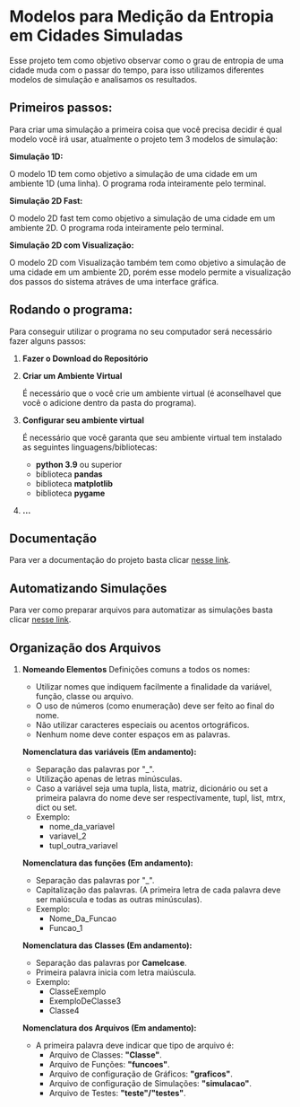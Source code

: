 # Modelos para Medição da Entropia em Cidades Simuladas
Esse projeto tem como objetivo observar como o grau de entropia de uma cidade muda com o passar do tempo, para isso utilizamos diferentes modelos de simulação e analisamos os resultados.

## **Primeiros passos:**

Para criar uma simulação a primeira coisa que você precisa decidir é qual modelo você irá usar, atualmente o projeto tem 3 modelos de simulação:

**Simulação 1D:**

O modelo 1D tem como objetivo a simulação de uma cidade em um ambiente 1D (uma linha). O programa roda inteiramente pelo terminal.

**Simulação 2D Fast:**

O modelo 2D fast tem como objetivo a simulação de uma cidade em um ambiente 2D. O programa roda inteiramente pelo terminal.

**Simulação 2D com Visualização:**

O modelo 2D com Visualização também tem como objetivo a simulação de uma cidade em um ambiente 2D, porém esse modelo permite a visualização dos passos do sistema atráves de uma interface gráfica.

## **Rodando o programa:**
Para conseguir utilizar o programa no seu computador será necessário fazer alguns passos:

1. **Fazer o Download do Repositório**

2. **Criar um Ambiente Virtual**

    É necessário que o você crie um ambiente virtual (é aconselhavel que você o adicione dentro da pasta do programa).

3. **Configurar seu ambiente virtual**

    É necessário que você garanta que seu ambiente virtual tem instalado as seguintes linguagens/bibliotecas:
    - **python 3.9** ou superior
    - biblioteca **pandas**
    - biblioteca **matplotlib**
    - biblioteca **pygame**

4. **...**

## **Documentação**
Para ver a documentação do projeto basta clicar [nesse link](Documentation.md).

## **Automatizando Simulações**
Para ver como preparar arquivos para automatizar as simulações basta clicar [nesse link](DescricaoArquivoInput.md).
## **Organização dos Arquivos**

1. **Nomeando Elementos**
    Definições comuns a todos os nomes:
    * Utilizar nomes que indiquem facilmente a finalidade da variável, função, classe ou arquivo.
    * O uso de números (como enumeração) deve ser feito ao final do nome.
    * Não utilizar caracteres especiais ou acentos ortográficos.
    * Nenhum nome deve conter espaços em as palavras.

    **Nomenclatura das variáveis (Em andamento):**
    - Separação das palavras por "_".
    - Utilização apenas de letras minúsculas.
    - Caso a variável seja uma tupla, lista, matriz, dicionário ou set a primeira palavra do nome deve ser respectivamente, tupl, list, mtrx, dict ou set.
    - Exemplo:
        - nome_da_variavel
        - variavel_2
        - tupl_outra_variavel

    **Nomenclatura das funções (Em andamento):**
    - Separação das palavras por "_".
    - Capitalização das palavras. (A primeira letra de cada palavra deve ser maiúscula e todas as outras minúsculas).
    - Exemplo:
        - Nome_Da_Funcao
        - Funcao_1

    **Nomenclatura das Classes (Em andamento):**
    - Separação das palavras por **Camelcase**.
    - Primeira palavra inicia com letra maiúscula.
    - Exemplo:
        - ClasseExemplo
        - ExemploDeClasse3
        - Classe4

    **Nomenclatura dos Arquivos (Em andamento):**
    - A primeira palavra deve indicar que tipo de arquivo é:
        - Arquivo de Classes: **"Classe"**.
        - Arquivo de Funções: **"funcoes"**.
        - Arquivo de configuração de Gráficos: **"graficos"**.
        - Arquivo de configuração de Simulações: **"simulacao"**.
        - Arquivo de Testes: **"teste"/"testes"**.
        
        